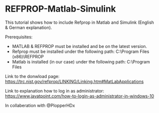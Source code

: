 # REFPROP-Matlab-Simulink
This tutorial shows how to include Refprop in Matlab and Simulink (English & German explanation). 

Prerequisites: 
  - MATLAB & REFPROP must be installed and be on the latest version. 
  - Refprop must be installed under the following path: C:\Program Files (x86)\REFPROP  
  - Matlab is installed (in our case) under the following path: C:\Program Files

Link to the donwload page: https://trc.nist.gov/refprop/LINKING/Linking.htm#MatLabApplications

Link to explanation how to log in as administrator: https://www.javatpoint.com/how-to-login-as-administrator-in-windows-10

In collaberation with @PlopperHDx
